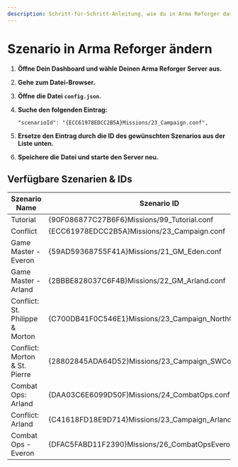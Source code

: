 ```yaml
---
description: Schritt-für-Schritt-Anleitung, wie du in Arma Reforger das aktive Szenario über die Datei config.json anpassen kannst.
---
```


# Szenario in Arma Reforger ändern

1. <strong>Öffne Dein Dashboard und wähle Deinen Arma Reforger Server aus.</strong>

2. <strong>Gehe zum Datei-Browser.</strong>

3. <strong>Öffne die Datei ```config.json```.</strong>

4. <strong>Suche den folgenden Eintrag:</strong>

    ```
    "scenarioId": "{ECC61978EDCC2B5A}Missions/23_Campaign.conf",
    ```

5. <strong>Ersetze den Eintrag durch die ID des gewünschten Szenarios aus der Liste unten.</strong>

6. <strong>Speichere die Datei und starte den Server neu.</strong>

## Verfügbare Szenarien & IDs

| Szenario Name                   | Szenario ID                                              |
|---------------------------------|----------------------------------------------------------|
| Tutorial                        | {90F086877C27B6F6}Missions/99_Tutorial.conf              |
| Conflict                        | {ECC61978EDCC2B5A}Missions/23_Campaign.conf              |
| Game Master - Everon            | {59AD59368755F41A}Missions/21_GM_Eden.conf               |
| Game Master - Arland            | {2BBBE828037C6F4B}Missions/22_GM_Arland.conf             |
| Conflict: St. Philippe & Morton | {C700DB41F0C546E1}Missions/23_Campaign_NorthCentral.conf |
| Conflict: Morton & St. Pierre   | {28802845ADA64D52}Missions/23_Campaign_SWCoast.conf      |
| Combat Ops: Arland              | {DAA03C6E6099D50F}Missions/24_CombatOps.conf             |
| Conflict: Arland                | {C41618FD18E9D714}Missions/23_Campaign_Arland.conf       |
| Combat Ops - Everon             | {DFAC5FABD11F2390}Missions/26_CombatOpsEveron.conf       |
